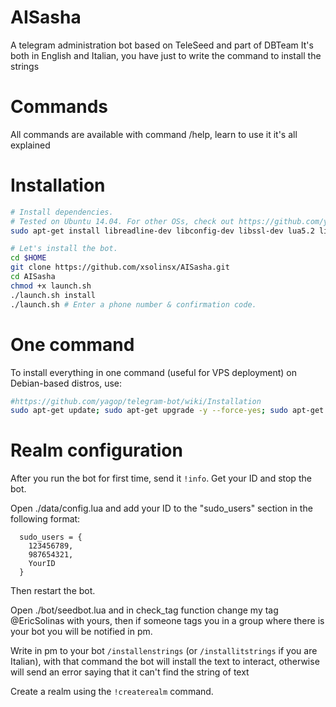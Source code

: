 # AISasha

A telegram administration bot based on TeleSeed and part of DBTeam
It's both in English and Italian, you have just to write the command to install the strings

# Commands

All commands are available with command /help, learn to use it it's all explained

# Installation

```sh
# Install dependencies.
# Tested on Ubuntu 14.04. For other OSs, check out https://github.com/yagop/telegram-bot/wiki/Installation
sudo apt-get install libreadline-dev libconfig-dev libssl-dev lua5.2 liblua5.2-dev lua-socket lua-sec lua-expat libevent-dev make unzip git redis-server autoconf g++ libjansson-dev libpython-dev expat libexpat1-dev

# Let's install the bot.
cd $HOME
git clone https://github.com/xsolinsx/AISasha.git
cd AISasha
chmod +x launch.sh
./launch.sh install
./launch.sh # Enter a phone number & confirmation code.
```
# One command
To install everything in one command (useful for VPS deployment) on Debian-based distros, use:
```sh
#https://github.com/yagop/telegram-bot/wiki/Installation
sudo apt-get update; sudo apt-get upgrade -y --force-yes; sudo apt-get dist-upgrade -y --force-yes; sudo apt-get install libreadline-dev libconfig-dev libssl-dev lua5.2 liblua5.2-dev lua-socket lua-sec lua-expat libevent-dev libjansson* libpython-dev make unzip git redis-server g++ autoconf -y --force-yes && git clone https://github.com/xsolinsx/AISasha.git && cd AISasha && chmod +x launch.sh && ./launch.sh install && ./launch.sh
```

# Realm configuration

After you run the bot for first time, send it `!info`. Get your ID and stop the bot.

Open ./data/config.lua and add your ID to the "sudo_users" section in the following format:
```
  sudo_users = {
    123456789,
    987654321,
    YourID
  }
```
Then restart the bot.

Open ./bot/seedbot.lua and in check_tag function change my tag @EricSolinas with yours, then if someone tags you in a group where there is your bot you will be notified in pm.

Write in pm to your bot `/installenstrings` (or `/installitstrings` if you are Italian), with that command the bot will install the text to interact, otherwise will send an error saying that it can't find the string of text

Create a realm using the `!createrealm` command.
